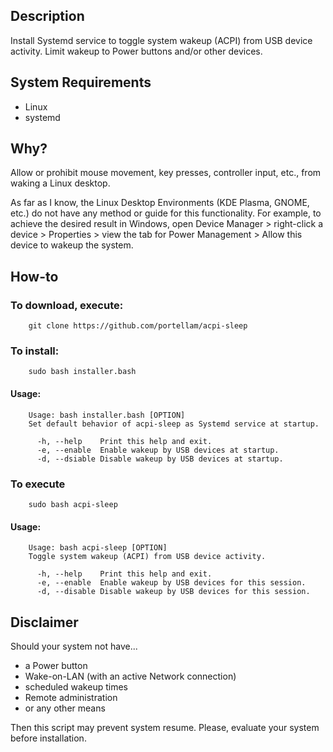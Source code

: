 ## Description
Install Systemd service to toggle system wakeup (ACPI) from USB device activity. Limit wakeup to Power buttons and/or other devices.

## System Requirements
* Linux
* systemd

## Why?
Allow or prohibit mouse movement, key presses, controller input, etc., from waking a Linux desktop.

As far as I know, the Linux Desktop Environments (KDE Plasma, GNOME, etc.) do not have any method or guide for this functionality. For example, to achieve the desired result in Windows, open Device Manager > right-click a device > Properties > view the tab for Power Management > Allow this device to wakeup the system.

## How-to
### To download, execute:

        git clone https://github.com/portellam/acpi-sleep

### To install:

        sudo bash installer.bash

#### Usage:

        Usage: bash installer.bash [OPTION]
        Set default behavior of acpi-sleep as Systemd service at startup.

          -h, --help    Print this help and exit.
          -e, --enable  Enable wakeup by USB devices at startup.
          -d, --dsiable Disable wakeup by USB devices at startup.

### To execute

        sudo bash acpi-sleep

#### Usage:

        Usage: bash acpi-sleep [OPTION]
        Toggle system wakeup (ACPI) from USB device activity.

          -h, --help    Print this help and exit.
          -e, --enable  Enable wakeup by USB devices for this session.
          -d, --disable Disable wakeup by USB devices for this session.

## Disclaimer
Should your system not have...
* a Power button
* Wake-on-LAN (with an active Network connection)
* scheduled wakeup times
* Remote administration
* or any other means

Then this script may prevent system resume. Please, evaluate your system before installation.